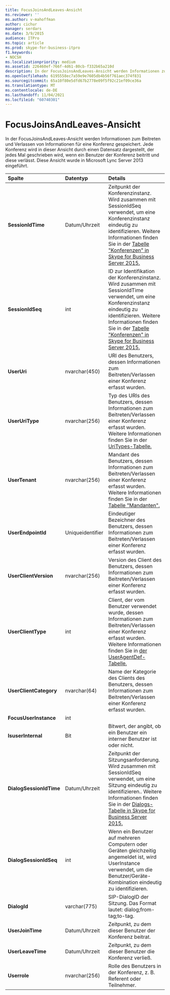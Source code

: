 ```yaml
---
title: FocusJoinsAndLeaves-Ansicht
ms.reviewer: ''
ms.author: v-mahoffman
author: cichur
manager: serdars
ms.date: 3/9/2015
audience: ITPro
ms.topic: article
ms.prod: skype-for-business-itpro
f1.keywords:
- NOCSH
ms.localizationpriority: medium
ms.assetid: 226460ef-766f-4d61-80cb-f332b65a210d
description: In der FocusJoinsAndLeaves-Ansicht werden Informationen zum Beitreten und Verlassen von Informationen für eine Konferenz gespeichert. Jede Konferenz wird in dieser Ansicht durch einen Datensatz dargestellt, der jedes Mal geschrieben wird, wenn ein Benutzer der Konferenz beitritt und diese verlässt. Diese Ansicht wurde in Microsoft Lync Server 2013 eingeführt.
ms.openlocfilehash: 6195558ec7a59e9e7605db4b56f761aec374f831
ms.sourcegitcommit: 65a10f80e5dfd67b2778e09f5f92c21ef09ce36a
ms.translationtype: MT
ms.contentlocale: de-DE
ms.lasthandoff: 11/04/2021
ms.locfileid: "60740301"
---
```

# <a name="focusjoinsandleaves-view"></a>FocusJoinsAndLeaves-Ansicht
 
In der FocusJoinsAndLeaves-Ansicht werden Informationen zum Beitreten und Verlassen von Informationen für eine Konferenz gespeichert. Jede Konferenz wird in dieser Ansicht durch einen Datensatz dargestellt, der jedes Mal geschrieben wird, wenn ein Benutzer der Konferenz beitritt und diese verlässt. Diese Ansicht wurde in Microsoft Lync Server 2013 eingeführt.
  
|**Spalte**|**Datentyp**|**Details**|
|:-----|:-----|:-----|
|**SessionIdTime** <br/> |Datum/Uhrzeit  <br/> |Zeitpunkt der Konferenzinstanz. Wird zusammen mit SessionIdSeq verwendet, um eine Konferenzinstanz eindeutig zu identifizieren. Weitere Informationen finden Sie in der [Tabelle "Konferenzen" in Skype for Business Server 2015.](conferences.md) <br/> |
|**SessionIdSeq** <br/> |int  <br/> |ID zur Identifikation der Konferenzinstanz. Wird zusammen mit SessionIdTime verwendet, um eine Konferenzinstanz eindeutig zu identifizieren. Weitere Informationen finden Sie in der [Tabelle "Konferenzen" in Skype for Business Server 2015.](conferences.md) <br/> |
|**UserUri** <br/> |nvarchar(450)  <br/> |URI des Benutzers, dessen Informationen zum Beitreten/Verlassen einer Konferenz erfasst wurden.  <br/> |
|**UserUriType** <br/> |nvarchar(256)  <br/> |Typ des URIs des Benutzers, dessen Informationen zum Beitreten/Verlassen einer Konferenz erfasst wurden. Weitere Informationen finden Sie in der [UriTypes-Tabelle.](uritypes.md) <br/> |
|**UserTenant** <br/> |nvarchar(256)  <br/> |Mandant des Benutzers, dessen Informationen zum Beitreten/Verlassen einer Konferenz erfasst wurden. Weitere Informationen finden Sie in der [Tabelle "Mandanten".](tenants.md) <br/> |
|**UserEndpointId** <br/> |Uniqueidentifier  <br/> |Eindeutiger Bezeichner des Benutzers, dessen Informationen zum Beitreten/Verlassen einer Konferenz erfasst wurden.  <br/> |
|**UserClientVersion** <br/> |nvarchar(256)  <br/> |Version des Client des Benutzers, dessen Informationen zum Beitreten/Verlassen einer Konferenz erfasst wurden.  <br/> |
|**UserClientType** <br/> |int  <br/> |Client, der vom Benutzer verwendet wurde, dessen Informationen zum Beitreten/Verlassen einer Konferenz erfasst wurden. Weitere Informationen finden Sie in [der UserAgentDef-Tabelle.](useragentdef.md) <br/> |
|**UserClientCategory** <br/> |nvarchar(64)  <br/> |Name der Kategorie des Clients des Benutzers, dessen Informationen zum Beitreten/Verlassen einer Konferenz erfasst wurden.  <br/> |
|**FocusUserInstance** <br/> |int  <br/> ||
|**IsuserInternal** <br/> |Bit  <br/> |Bitwert, der angibt, ob ein Benutzer ein interner Benutzer ist oder nicht.  <br/> |
|**DialogSessionIdTime** <br/> |Datum/Uhrzeit  <br/> |Zeitpunkt der Sitzungsanforderung. Wird zusammen mit SessionIdSeq verwendet, um eine Sitzung eindeutig zu identifizieren.. Weitere Informationen finden Sie in der [Dialogs-Tabelle in Skype for Business Server 2015.](dialogs.md) <br/> |
|**DialogSessionIdSeq** <br/> |int  <br/> |Wenn ein Benutzer auf mehreren Computern oder Geräten gleichzeitig angemeldet ist, wird UserInstance verwendet, um die Benutzer/Geräte-Kombination eindeutig zu identifizieren.  <br/> |
|**DialogId** <br/> |varchar(775)  <br/> |SIP-DialogID der Sitzung. Das Format lautet: dialog;from-tag;to-tag.  <br/> |
|**UserJoinTime** <br/> |Datum/Uhrzeit  <br/> |Zeitpunkt, zu dem dieser Benutzer der Konferenz beitrat.  <br/> |
|**UserLeaveTime** <br/> |Datum/Uhrzeit  <br/> |Zeitpunkt, zu dem dieser Benutzer die Konferenz verließ.  <br/> |
|**Userrole** <br/> |nvarchar(256)  <br/> |Rolle des Benutzers in der Konferenz, z. B. Referent oder Teilnehmer.  <br/> |
   


